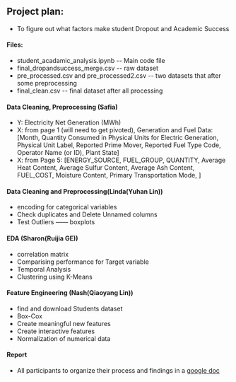 

## Project plan:
- To figure out what factors make student Dropout and Academic Success

#### Files:
- student_acadamic_analysis.ipynb -- Main code file
- final_dropandsuccess_merge.csv -- raw dataset
- pre_processed.csv and pre_processed2.csv -- two datasets that after some preprocessing
- final_clean.csv -- final dataset after all processing

#### Data Cleaning, Preprocessing (Safia) 
- Y: Electricity Net Generation (MWh)
- X: from page 1 (will need to get pivoted), Generation and Fuel Data: [Month, Quantity Consumed in Physical Units for Electric Generation, Physical Unit Label, Reported Prime Mover, Reported Fuel Type Code, Operator Name (or ID), Plant State]
- X: from Page 5: [ENERGY_SOURCE, FUEL_GROUP, QUANTITY, Average Heat Content, Average Sulfur Content, Average Ash Content, FUEL_COST, Moisture Content, Primary Transportation Mode, ]

#### Data Cleaning and Preprocessing(Linda(Yuhan Lin))
- encoding for categorical variables
- Check duplicates and Delete Unnamed columns
- Test Outliers —— boxplots


#### EDA (Sharon(Ruijia GE))
- correlation matrix
- Comparising performance for Target variable
- Temporal Analysis
- Clustering using K-Means

#### Feature Engineering (Nash(Qiaoyang Lin))
- find and download Students dataset
- Box-Cox
- Create meaningful new features
- Create interactive features
- Normalization of numerical data

#### Report
- All participants to organize their process and findings in a [google doc](https://docs.google.com/document/d/1JRd5DeINReVoYmRqIuzUhQpY58EsFdD6B-P_0IySAcQ/edit?usp=sharing)


